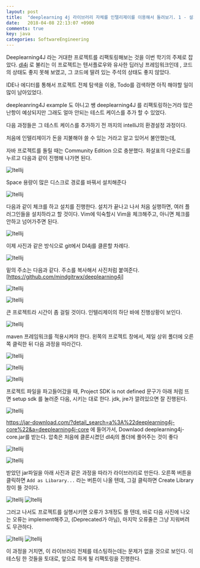 ```yaml
---
layout: post
title:  "deeplearning 4j 라이브러리 자체를 인텔리제이를 이용해서 돌려보기. 1 - 설치 과정 "
date:   2018-04-08 22:13:07 +0900
comments: true
key: java
categories: SoftwareEngineering 
---
```


Deeplearning4J 라는  거대한 프로젝트를 리팩토링해보는 것을 이번 학기의 주제로 잡았다. [dl4j] 로 불리는 이 프로젝트는 텐서플로우와 유사한 딥러닝 프레임워크인데 , 코드의 상태도 좋지 못해 보였고, 그 코드에 딸려 있는 주석의 상태도 좋지 않았다.

IDE나 에디터를 통해서 프로젝트 전체 탐색을 이용, Todo를 검색하면 아직 해야할 일이 많이 남아있었다.

deepleanring4J example 도 아니고 쌩 deeplearning4J 를 리팩토링하는거라 많은 난항이 예상되지만 그래도 얼마 안되는 테스트 케이스를 추가 할 수 있었다.

다음 과정들은 그 테스트 케이스를 추가하기 전 까지의 intelliJ의 환경설정 과정이다.

처음에 인텔리제이가 돈을 지불해야 쓸 수 있는 거라고 알고 있어서 불안했는데, 

자바 프로젝트를 돌릴 때는 Community Edition 으로 충분했다.
화살표의 다운로드를 누르고 다음과 같이 진행해 나가면 된다. 

![Itellij]({{"/assets/img002.png"}})


Space 용량이 많은 디스크로 경로를 바꿔서 설치해준다 


![Itellij]({{"/assets/img003.png"}})


다음과 같이 체크를 하고 설치를 진행한다. 설치가 끝나고 나서 처음 실행하면, 여러 플러그인들을 설치하라고 할 것이다.
Vim에 익숙할시 Vim을 체크해주고, 아니면 체크를 안하고 넘어가주면 된다.


![Itellij]({{"/assets/img004.png"}})


이제 사진과 같은 방식으로 git에서 Dl4j를 클론할 차례다.


![Itellij]({{"/assets/img005.png"}})


밑의 주소는 다음과 같다. 주소를 복사해서 사진처럼 붙여준다.
[https://github.com/mindgitrwx/deeplearning4j]


![Itellij]({{"/assets/img006.png"}})

![Itellij]({{"/assets/img008.png"}})


큰 프로젝트라 시간이 좀 걸릴 것이다. 인텔리제이의 하단 바에 진행상황이 보인다. 


![Itellij]({{"/assets/img009.png"}})


maven 프레임워크를 적용시켜야 한다. 왼쪽의 프로젝트 창에서, 제일 상위 폴더에 오른쪽 클릭한 뒤 다음 과정을 따라간다. 


![Itellij]({{"/assets/img010.png"}})

![Itellij]({{"/assets/img011.png"}})

![Itellij]({{"/assets/img012.png"}})

프로젝트 파일을 파고들어갔을 때, Project SDK is not defined 문구가 아래 처럼 뜨면 setup sdk 를 눌러준 다음, 시키는 대로 한다. jdk, jre가 깔려있으면 잘 진행된다.

![Itellij]({{"/assets/img015.png"}})

https://jar-download.com/?detail_search=a%3A%22deeplearning4j-core%22&a=deeplearning4j-core
에 들어가서, Downlaod deeplearning4j-core.jar를 받는다. 압축은 처음에 클론시켰던 dl4j의 폴더에 풀어주는 것이 좋다

![Itellij]({{"/assets/img016.png"}})

![Itellij]({{"/assets/img017.png"}})


받았던 jar파일을 아래 사진과 같은 과정을 따라가 라이브러리로 만든다. 
오른쪽 버튼을 클릭하면 `Add as Libarary...` 라는 버튼이 나올 텐데, 그걸 클릭하면 Create Library 창이 뜰 것이다.


![Itellij]({{"/assets/img025.png"}})
![Itellij]({{"/assets/img022.png"}})


그러고 나서도 프로젝트를 실행시키면 오류가 3개정도 뜰 텐데, 바로 다음 사진에 나오는 오류는 implement해주고, (Deprecated가 아님), 마지막 오류줄은 그냥 지워버려도 무관하다.


![Itellij]({{"/assets/img023.png"}})
![Itellij]({{"/assets/img024.png"}})


이 과정을 거치면, 이 라이브러리 전체를 테스팅하는데는 문제가 없을 것으로 보인다. 이 테스팅 한 것들을 토대로, 앞으로 하게 될 리팩토링을 진행한다. 


[dl4j]: https://deeplearning4j.org/
[https://github.com/mindgitrwx/deeplearning4j]: https://github.com/mindgitrwx/deeplearning4j
[jekyll-docs]: https://jekyllrb.com/docs/home
[jekyll-gh]:   https://github.com/jekyll/jekyll
[jekyll-talk]: https://talk.jekyllrb.com/
